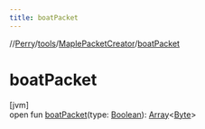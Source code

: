 ```yaml
---
title: boatPacket
---
```

//[Perry](../../../index.html)/[tools](../index.html)/[MaplePacketCreator](index.html)/[boatPacket](boat-packet.html)



# boatPacket



[jvm]\
open fun [boatPacket](boat-packet.html)(type: [Boolean](https://kotlinlang.org/api/latest/jvm/stdlib/kotlin/-boolean/index.html)): [Array](https://kotlinlang.org/api/latest/jvm/stdlib/kotlin/-array/index.html)<[Byte](https://kotlinlang.org/api/latest/jvm/stdlib/kotlin/-byte/index.html)>




